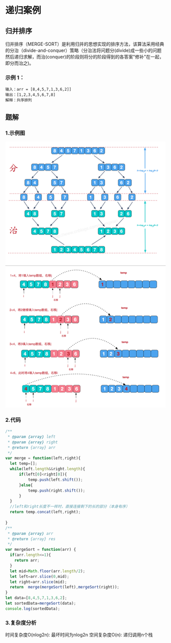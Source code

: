 # 递归案例
## 归并排序
归并排序（MERGE-SORT）是利用归并的思想实现的排序方法，该算法采用经典的分治（divide-and-conquer）策略（分治法将问题分(divide)成一些小的问题然后递归求解，而治(conquer)的阶段则将分的阶段得到的各答案"修补"在一起，即分而治之)。

### 示例 1：
```
输入：arr = [8,4,5,7,1,3,6,2]]
输出：[1,2,3,4,5,6,7,8]
解释：升序排列
```

## 题解
### 1.示例图
<img src="../img/merge1.jpg"/>
<img src="../img/merge2.jpg"/>

### 2.代码
```js
/**
 * @param {array} left
 * @param {array} right
 * @return {array} arr
 */
var merge = function(left,right){
  let temp=[];
  while(left.length&&right.length){
      if(left[0]<right[0]){
          temp.push(left.shift());
      }else{
          temp.push(right.shift());
      }
  }
  //left和right长度不一样时，直接连接剩下的长的部分（本身有序）
  return temp.concat(left,right);

}
/**
 * @param {array} arr
 * @return {array} res
 */
var mergeSort = function(arr) {
  if(arr.length<=1){
    return arr;
  } 
  let mid=Math.floor(arr.length/2);
  let left=arr.slice(0,mid);
  let right=arr.slice(mid);
  return  merge(mergeSort(left),mergeSort(right));
}
let data=[8,4,5,7,1,3,6,2];
let sortedData=mergeSort(data);
console.log(sortedData);
```

### 3.复杂度分析

时间复杂度O(nlog2n): 最坏时间为nlog2n
空间复杂度O(n): 递归调用n个栈


